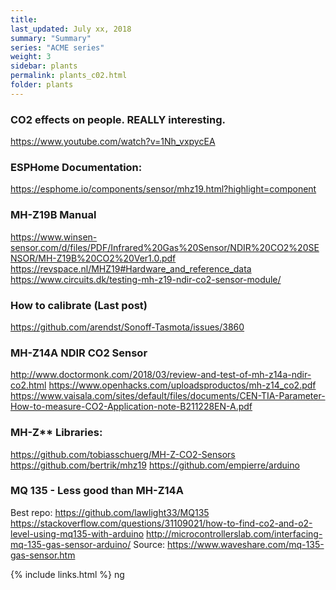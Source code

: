 ```yaml
---
title:  
last_updated: July xx, 2018
summary: "Summary"
series: "ACME series"
weight: 3
sidebar: plants
permalink: plants_c02.html
folder: plants
---
```


### CO2 effects on people. REALLY interesting.
https://www.youtube.com/watch?v=1Nh_vxpycEA

### ESPHome Documentation: 
https://esphome.io/components/sensor/mhz19.html?highlight=component

### MH-Z19B Manual
https://www.winsen-sensor.com/d/files/PDF/Infrared%20Gas%20Sensor/NDIR%20CO2%20SENSOR/MH-Z19B%20CO2%20Ver1.0.pdf
https://revspace.nl/MHZ19#Hardware_and_reference_data
https://www.circuits.dk/testing-mh-z19-ndir-co2-sensor-module/

### How to calibrate (Last post)
https://github.com/arendst/Sonoff-Tasmota/issues/3860

###  MH-Z14A NDIR CO2 Sensor 
http://www.doctormonk.com/2018/03/review-and-test-of-mh-z14a-ndir-co2.html
https://www.openhacks.com/uploadsproductos/mh-z14_co2.pdf
https://www.vaisala.com/sites/default/files/documents/CEN-TIA-Parameter-How-to-measure-CO2-Application-note-B211228EN-A.pdf

### MH-Z** Libraries:
https://github.com/tobiasschuerg/MH-Z-CO2-Sensors
https://github.com/bertrik/mhz19
https://github.com/empierre/arduino

### MQ 135 - Less good than MH-Z14A
Best repo: https://github.com/lawlight33/MQ135
https://stackoverflow.com/questions/31109021/how-to-find-co2-and-o2-level-using-mq135-with-arduino
http://microcontrollerslab.com/interfacing-mq-135-gas-sensor-arduino/
Source: https://www.waveshare.com/mq-135-gas-sensor.htm



{% include links.html %}
ng
